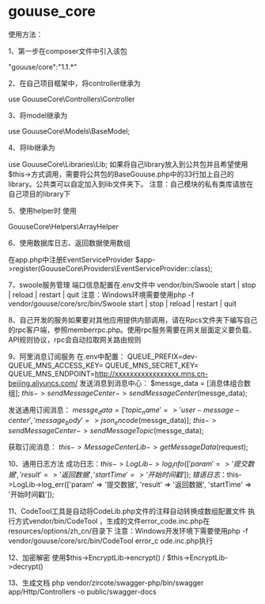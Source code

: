 # gouuse_core

使用方法：

1、第一步在composer文件中引入该包

"gouuse/core":"1.1.*"


2、在自己项目框架中，将controller继承为

use GouuseCore\Controllers\Controller

3、将model继承为

use GouuseCore\Models\BaseModel;

4、将lib继承为

use GouuseCore\Libraries\Lib;
如果将自己library放入到公共包并且希望使用$this->方式调用，需要将公共包的BaseGouuse.php中的33行加上自己的library。公共类可以自定加入到lib文件夹下。
注意：自己模块的私有类库请放在自己项目的library下

5、使用helper时 使用

GouuseCore\Helpers\ArrayHelper

6、使用数据库日志、返回数据使用数组

在app.php中注册EventServiceProvider
$app->register(GouuseCore\Providers\EventServiceProvider::class);

7、swoole服务管理
端口信息配置在.env文件中
vendor/bin/Swoole start | stop | reload | restart | quit
注意：Windows环境需要使用php -f vendor/gouuse/core/src/bin/Swoole start | stop | reload | restart | quit
 
8、自己开发的服务如果要对其他应用提供内部调用，请在Rpcs文件夹下编写自己的rpc客户端，参照memberrpc.php。使用rpc服务需要在网关层面定义要负载、API规则协议，rpc会自动拉取网关路由规则

9、阿里消息订阅服务
在.env中配置：
QUEUE_PREFIX=dev-
QUEUE_MNS_ACCESS_KEY=
QUEUE_MNS_SECRET_KEY=
QUEUE_MNS_ENDPOINT=http://xxxxxxxxxxxxxxxxx.mns.cn-beijing.aliyuncs.com/
发送消息到消息中心：
$messge_data = [消息体组合数组];
$this->sendMessageCenter->sendMessageCenter($messge_data);

发送通用订阅消息：
$messge_data = ['topic_name' => 'user-message-center', 'message_body' => json_encode($messge_data)];
$this->sendMessageCenter->sendMessageTopic($messge_data);


获取订阅消息：
$this->MessageCenterLib->getMessageData($request);

10、通用日志方法
成功日志：$this->LogLib->log_info(['param' => '提交数据', 'result' => '返回数据', 'startTime' => '开始时间戳']);
错语日志：$this->LogLib->log_err(['param' => '提交数据', 'result' => '返回数据', 'startTime' => '开始时间戳']);

11、CodeTool工具是自动将CodeLib.php文件的注释自动转换成数组配置文件
执行方式vendor/bin/CodeTool ，生成的文件error_code.inc.php在resources/options/zh_cn/目录下
注意：Windows开发环境下需要使用php -f vendor/gouuse/core/src/bin/CodeTool error_c
ode.inc.php执行

12、加密解密
使用$this->EncryptLib->encrypt() / $this->EncryptLib->decrypt()

13、生成文档
php vendor/zircote/swagger-php/bin/swagger app/Http/Controllers -o public/swagger-docs
